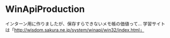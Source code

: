# WinApiProduction
インターン用に作りましたが、保存すらできないメモ帳の価値って...
学習サイトは「http://wisdom.sakura.ne.jp/system/winapi/win32/index.html」
